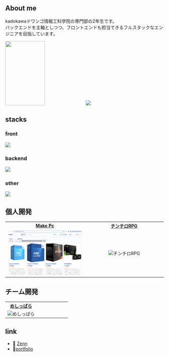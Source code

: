## About me
kadokawaドワンゴ情報工科学院の専門部の2年生です。<br>
バックエンドを主軸としつつ、フロントエンドも担当できるフルスタックなエンジニアを目指しています。<br>
<p float="left">
  <img width="50%" height="204px" src="https://github-readme-stats.vercel.app/api/top-langs?username=Takuya0202&theme=vue-dark&layout=compact"></img>
  <img width="48%" src="https://github-readme-stats.vercel.app/api?username=Takuya0202&show_icons=true&theme=vue-dark"></img>
</p>

## stacks
### front
![](https://skillicons.dev/icons?i=html,css,js,ts,tailwindcss,react,nextjs)
### backend
![](https://skillicons.dev/icons?i=python,php,java,django,fastapi,laravel,supabase)
### other
![](https://skillicons.dev/icons?i=docker,mysql,postgresql,git,github,markdown,vscode,figma,swagger)

## 個人開発
<table width="100%">
  <tr>
    <td align="center" width="50%">
      <a href="https://github.com/Takuya0202/make_pc" target="_blank"><strong>Make Pc</strong></a>
    </td>
    <td align="center" width="50%">
      <a href="https://github.com/Takuya0202/tintiro_rpg" target="_blank"><strong>チンチロRPG</strong></a>
    </td>
  </tr>
  <tr>
    <td align="center">
      <img src="https://raw.githubusercontent.com/Takuya0202/make_pc/main/readme-images/app/parts/index.png" alt="Make Pc" width="100%"/>
    </td>
    <td align="center">
      <img src="https://raw.githubusercontent.com/Takuya0202/tintiro_rpg/main/readme-images/hard.png" alt="チンチロRPG" width="100%"/>
    </td>
  </tr>
</table>

## チーム開発
<table width="100%">
  <tr>
    <td align="center" width="50%">
      <a href="https://github.com/Takuya0202/meshiltupara" target="_blank"><strong>めしっぱら</strong></a>
    </td>
    <td width="50%"></td>
  </tr>
  <tr>
    <td align="center">
      <img src="https://raw.githubusercontent.com/Takuya0202/meshiltupara/main/readme-images/top.png" alt="めしっぱら" width="100%"/>
    </td>
    <td></td>
  </tr>
</table>


## link
- 📝 [Zenn](https://zenn.dev/amethyst)
-  📌[portfolio](https://takuya0202.github.io/)
